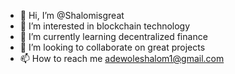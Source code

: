 - 👋 Hi, I’m @Shalomisgreat
- 👀 I’m interested in blockchain technology
- 🌱 I’m currently learning decentralized finance
- 💞️ I’m looking to collaborate on great projects
- 📫 How to reach me adewoleshalom1@gmail.com

<!---
Shalomisgreat/Shalomisgreat is a ✨ special ✨ repository because its `README.md` (this file) appears on your GitHub profile.
You can click the Preview link to take a look at your changes.
--->
